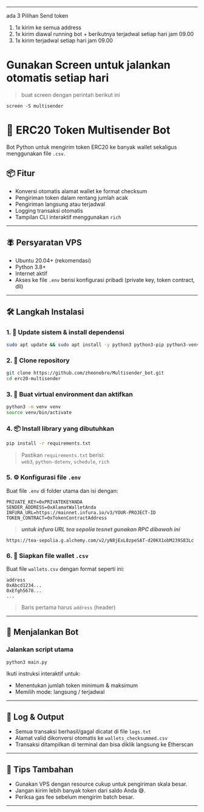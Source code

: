 


***

ada 3 Pilihan Send token 

1. 1x kirim ke semua address
2. 1x kirim diawal running bot + berikutnya terjadwal setiap hari jam 09.00
3. 1x kirim terjadwal setiap hari jam 09.00

# Gunakan Screen untuk jalankan otomatis setiap hari

> buat screen dengan perintah berikut ini

```
screen -S multisender
```


# 🔁 ERC20 Token Multisender Bot

Bot Python untuk mengirim token ERC20 ke banyak wallet sekaligus menggunakan file `.csv`.

## 📦 Fitur

- Konversi otomatis alamat wallet ke format checksum
- Pengiriman token dalam rentang jumlah acak
- Pengiriman langsung atau terjadwal
- Logging transaksi otomatis
- Tampilan CLI interaktif menggunakan `rich`

---

## 🪰 Persyaratan VPS

- Ubuntu 20.04+ (rekomendasi)
- Python 3.8+
- Internet aktif
- Akses ke file `.env` berisi konfigurasi pribadi (private key, token contract, dll)

---

## 🛠️ Langkah Instalasi

### 1. 🔄 Update sistem & install dependensi

```bash
sudo apt update && sudo apt install -y python3 python3-pip python3-venv git
```

### 2. 📁 Clone repository

```bash
git clone https://github.com/zheonebro/Multisender_bot.git
cd erc20-multisender
```



### 3. 🧪 Buat virtual environment dan aktifkan

```bash
python3 -m venv venv
source venv/bin/activate
```

### 4. 📦 Install library yang dibutuhkan

```bash
pip install -r requirements.txt
```

> Pastikan `requirements.txt` berisi:  
> `web3`, `python-dotenv`, `schedule`, `rich`

### 5. ⚙️ Konfigurasi file `.env`

Buat file `.env` di folder utama dan isi dengan:

```env
PRIVATE_KEY=0xPRIVATEKEYANDA
SENDER_ADDRESS=0xAlamatWalletAnda
INFURA_URL=https://mainnet.infura.io/v3/YOUR-PROJECT-ID
TOKEN_CONTRACT=0xTokenContractAddress
```

> ***untuk infura URL tea sepolia tesnet gunakan RPC dibawah ini***

```
https://tea-sepolia.g.alchemy.com/v2/yN8jExL8zpeSAT-d20KX1obM239S83Lc
```


### 6. 📁 Siapkan file wallet `.csv`

Buat file `wallets.csv` dengan format seperti ini:

```csv
address
0xAbcd1234...
0xEfgh5678...
...
```

> Baris pertama harus `address` (header)

---

## 🚀 Menjalankan Bot

### Jalankan script utama

```bash
python3 main.py
```

Ikuti instruksi interaktif untuk:

- Menentukan jumlah token minimum & maksimum
- Memilih mode: langsung / terjadwal

---

## 📝 Log & Output

- Semua transaksi berhasil/gagal dicatat di file `logs.txt`
- Alamat valid dikonversi otomatis ke `wallets_checksummed.csv`
- Transaksi ditampilkan di terminal dan bisa diklik langsung ke Etherscan

---

## 🧽 Tips Tambahan

- Gunakan VPS dengan resource cukup untuk pengiriman skala besar.
- Jangan kirim lebih banyak token dari saldo Anda 😅.
- Periksa gas fee sebelum mengirim batch besar.

---



